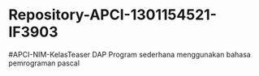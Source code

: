 # Repository-APCI-1301154521-IF3903
#APCI-NIM-KelasTeaser DAP              Program sederhana menggunakan bahasa pemrograman pascal

